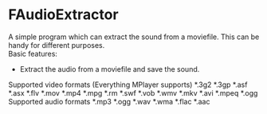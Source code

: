 FAudioExtractor
===============

A simple program which can extract the sound from a moviefile. This can be handy for different purposes.  
Basic features: 
* Extract the audio from a moviefile and save the sound.  

Supported video formats (Everything MPlayer supports) 
*.3g2 *.3gp *.asf *.asx *.flv *.mov *.mp4 *.mpg *.rm *.swf *.vob *.wmv *.mkv *.avi *.mpeq *.ogg  Supported audio formats *.mp3 *.ogg *.wav *.wma *.flac *.aac 